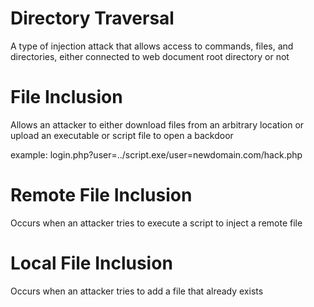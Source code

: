 # Directory Traversal

A type of injection attack that allows access to commands, files, and directories, either connected to web document root directory or not

# File Inclusion

Allows an attacker to either download files from an arbitrary location or upload an executable or script file to open a backdoor

example: login.php?user=../script.exe/user=newdomain.com/hack.php

# Remote File Inclusion

Occurs when an attacker tries to execute a script to inject a remote file

# Local File Inclusion

Occurs when an attacker tries to add a file that already exists

